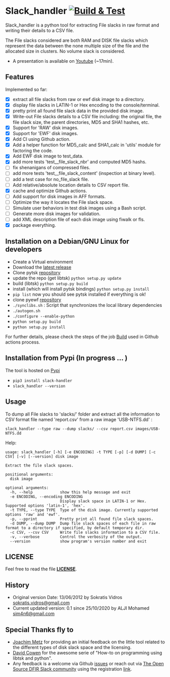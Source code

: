 Slack_handler [![Build & Test](https://github.com/Sim4n6/Slack_handler/actions/workflows/build-n-test.yml/badge.svg)](https://github.com/Sim4n6/Slack_handler/actions/workflows/build-n-test.yml)
=============

Slack_handler is a python tool for extracting File slacks in raw format and writing their details to a CSV file. 

The File slacks considered are both RAM and DISK file slacks which represent the data between the none multiple size of the file and the allocated size in clusters. No volume slack is considered.

 - A presentation is available on [Youtube](https://www.youtube.com/watch?v=NRSIjeiStxE) (~17min).

## Features

Implemented so far:
- [x] extract all file slacks from raw or ewf disk image to a directory.
- [x] display file slacks in LATIN-1 or Hex encoding to the console/terminal.
- [x] pretty print all found file slack data in the provided disk image.
- [x] Write-out File slacks details to a CSV file including: the original file, the file slack size, the parent directories, MD5 and SHA1 hashes, etc.
- [x] Support for 'RAW' disk images. 
- [x] Support for 'EWF' disk images. 
- [x] Add CI using Github action. 
- [x] Add a helper function for MD5_calc and SHA1_calc in 'utils' module for factoring the code.
- [x] Add EWF disk image to test_data.
- [x] add more tests 'test__file_slack_nbr' and computed MD5 hashs.
- [ ] fix shenanigans of compressed files.
- [ ] add more tests 'test__file_slack_content' (inspection at binary level).
- [ ] add a test case for no_file_slack file.
- [ ] Add relative/absolute location details to CSV report file.
- [x] cache and optimize Github actions.
- [ ] Add support for disk images in AFF formats.
- [ ] Optimize the way it locates the File slack space.
- [ ] Simulate user behaviors in test disk images using a Bash script.
- [ ] Generate more disk images for validation.
- [ ] add XML description file of each disk image using fiwalk or fls.
- [x] package everything.

## Installation on a Debian/GNU Linux for developers

- Create a Virtual environment
- Download the [latest release](https://github.com/Sim4n6/Slack_handler/releases/latest) 
- Clone pytsk [repository](https://github.com/py4n6/pytsk)
- update the repo (get libtsk) ``python setup.py update``
- build (libtsk) ``python setup.py build`` 
- install (which will install pytsk bindings) ``python setup.py ìnstall``
- ``pip list`` now you should see pytsk installed if everything is ok! 
- clone pyewf [repository](https://github.com/libyal/libewf) 
- ``./synclibs.sh`` : Script that synchronizes the local library dependencies
- ``./autogen.sh`` 
- ``./configure --enable-python``
- ``python setup.py build``
- ``python setup.py install`` 

For further details, please check the steps of the job [Build](https://github.com/Sim4n6/Slack_handler/actions) used in Github actions process.

## Installation from Pypi (In progress ... )


The tool is hosted on [Pypi](https://pypi.org/project/slack-handler/)
 - `pip3 install slack-handler`
 - `slack_handler --version`

## Usage

To dump all File slacks to 'slacks/' folder and extract all the information to CSV format file named 'report.csv' from a raw image 'USB-NTFS.dd' :

```slack_handler --type raw --dump slacks/ --csv report.csv images/USB-NTFS.dd```

Help: 

```
usage: slack_handler [-h] [-e ENCODING] -t TYPE [-p] [-d DUMP] [-c CSV] [-v] [--version] disk image

Extract the file slack spaces.

positional arguments:
  disk image

optional arguments:
  -h, --help            show this help message and exit
  -e ENCODING, --encoding ENCODING
                        Display slack space in LATIN-1 or Hex. Supported options 'latin-1', 'hex'.
  -t TYPE, --type TYPE  Type of the disk image. Currently supported options 'raw' and 'ewf'.
  -p, --pprint          Pretty print all found file slack spaces.
  -d DUMP, --dump DUMP  Dump file slack spaces of each file in raw format to a directory if specified, by default temporary dir.
  -c CSV, --csv CSV     Write file slacks information to a CSV file.
  -v, --verbose         Control the verbosity of the output.
  --version             show program's version number and exit
```

## LICENSE

Feel free to read the file **[LICENSE](https://github.com/Sim4n6/Slack_handler/blob/master/LICENSE)**.

## History

- Original version Date: 13/06/2012 by Sokratis Vidros <sokratis.vidros@gmail.com>
- Current updated version: 0.1 since 25/10/2020 by ALJI Mohamed <sim4n6@gmail.com>

## Special Thanks fly to 

- [Joachim Metz](https://twitter.com/joachimmetz) for providing an initial feedback on the little tool related to the different types of disk slack space and the licensing.
- [David Cowen](https://www.hecfblog.com/2015/02/automating-dfir-how-to-series-on.html) for the awesome serie of "How-to on programming using libtsk and python".
- Any feedback is a welcome via Github [issues](https://github.com/Sim4n6/Slack_handler/issues) or reach out via [The Open Source DFIR Slack community](https://open-source-dfir.slack.com) using the registration [link](https://github.com/open-source-dfir/slack).
